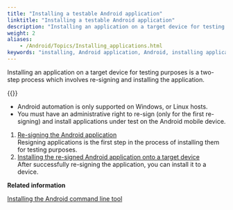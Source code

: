 ```yaml
--- 
title: "Installing a testable Android application"
linktitle: "Installing a testable Android application"
description: "Installing an application on a target device for testing purposes is a two-step process which involves re-signing and installing the application."
weight: 2
aliases: 
    - /Android/Topics/Installing_applications.html
keywords: "installing, Android application, Android, installing application"
---
```


Installing an application on a target device for testing purposes is a two-step process which involves re-signing and installing the application.

{{<note>}}

-   Android automation is only supported on Windows, or Linux hosts.
-   You must have an administrative right to re-sign \(only for the first re-signing\) and install applications under test on the Android mobile device.

1.  [Re-signing the Android application](/automation-guide/application-testing/mobile-testing/testing-mobile-applications/android-automation/setting-up-the-test-environment/setting-up-android-automation/installing-a-testable-android-application/re-signing-the-android-application)  
Resigning applications is the first step in the process of installing them for testing purposes.
2.  [Installing the re-signed Android application onto a target device](/automation-guide/application-testing/mobile-testing/testing-mobile-applications/android-automation/setting-up-the-test-environment/setting-up-android-automation/installing-a-testable-android-application/installing-the-re-signed-android-application-onto-a-target-device)  
After successfully re-signing the application, you can install it to a device.




**Related information**  


[Installing the Android command line tool](/automation-guide/application-testing/mobile-testing/testing-mobile-applications/android-automation/android-command-line-tool/installing-the-android-command-line-tool/)

